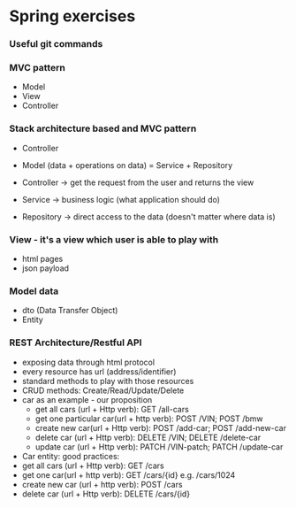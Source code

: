 # Spring exercises

### Useful  git commands

###  MVC pattern
- Model
- View
- Controller

### Stack architecture based and MVC pattern
- Controller
- Model (data + operations on data) = Service + Repository

- Controller -> get the request from the user and returns the view
- Service -> business logic (what application should do)
- Repository -> direct access to the data (doesn't matter where data is)

### View - it's a view which user is  able to play with
- html pages
- json payload

### Model data
- dto (Data Transfer Object)
- Entity

### REST Architecture/Restful API
- exposing data through html protocol
- every resource has url (address/identifier)
- standard methods to play with those resources
- CRUD methods: Create/Read/Update/Delete
- car as an example - our proposition
  - get all cars (url + Http verb): GET /all-cars
  - get one particular car(url + http verb): POST /VIN; POST /bmw
  - create new car(url + Http verb): POST /add-car; POST /add-new-car
  - delete car (url + Http verb): DELETE /VIN; DELETE /delete-car
  - update car (url + Http verb): PATCH /VIN-patch; PATCH /update-car
- Car entity: good practices:
 - get all cars (url + Http verb): GET /cars
 - get one car(url + http verb): GET /cars/{id} e.g. /cars/1024
 - create new car (url + http verb): POST /cars 
 - delete car (url + Http verb): DELETE /cars/{id}
